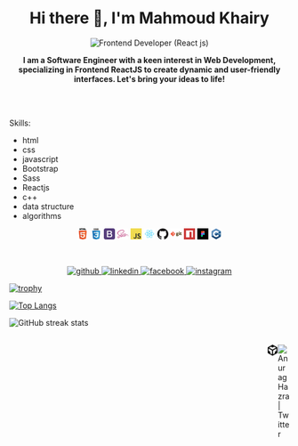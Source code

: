 <h1 align="center">Hi there 👋, I'm Mahmoud Khairy</h1>

<p align="center">
  <img alt="Frontend Developer (React js)" src="[https://iconscout.com/lottie-animation/github-8694700](https://ardas-it.com/uploads/images/blogs/giph.gif)">
</p>

<p align="center">
  <strong>I am a Software Engineer with a keen interest in Web Development, specializing in Frontend ReactJS to create dynamic and user-friendly interfaces. Let's bring your ideas to life!</strong>
</p>
</br>
</br>

Skills:

* html
* css
* javascript
* Bootstrap
* Sass
* Reactjs
* c++
* data structure
* algorithms

  


<p align="center">
  <code><img height="20" alt="html" src="https://raw.githubusercontent.com/github/explore/80688e429a7d4ef2fca1e82350fe8e3517d3494d/topics/html/html.png"></code>
  <code><img height="20" alt="css" src="https://raw.githubusercontent.com/github/explore/80688e429a7d4ef2fca1e82350fe8e3517d3494d/topics/css/css.png"></code>
  <code><img height="20" alt="bootstrap" src="https://raw.githubusercontent.com/github/explore/80688e429a7d4ef2fca1e82350fe8e3517d3494d/topics/bootstrap/bootstrap.png"></code>
  <code><img height="20" alt="sass" src="https://raw.githubusercontent.com/github/explore/80688e429a7d4ef2fca1e82350fe8e3517d3494d/topics/sass/sass.png"></code>
  <code><img height="20" alt="javascript" src="https://raw.githubusercontent.com/github/explore/80688e429a7d4ef2fca1e82350fe8e3517d3494d/topics/javascript/javascript.png"></code>
  <code><img height="20" alt="react" src="https://raw.githubusercontent.com/github/explore/80688e429a7d4ef2fca1e82350fe8e3517d3494d/topics/react/react.png"></code>
  <code><img height="20" alt="github" src="https://raw.githubusercontent.com/github/explore/80688e429a7d4ef2fca1e82350fe8e3517d3494d/topics/github/github.png"></code>
  <code><img height="20" alt="git" src="https://raw.githubusercontent.com/github/explore/80688e429a7d4ef2fca1e82350fe8e3517d3494d/topics/git/git.png"></code>
  <code><img height="20" alt="npm" src="https://raw.githubusercontent.com/github/explore/80688e429a7d4ef2fca1e82350fe8e3517d3494d/topics/npm/npm.png"></code>
  <code><img height="20" alt="figma" src="https://raw.githubusercontent.com/github/explore/80688e429a7d4ef2fca1e82350fe8e3517d3494d/topics/figma/figma.png"></code>
  <code><img height="20" alt="cpp" src="https://raw.githubusercontent.com/github/explore/80688e429a7d4ef2fca1e82350fe8e3517d3494d/topics/cpp/cpp.png"></code>
</p>

</br>



<p align="center">
  <a href="https://github.com/mahmoudkhairy402">
    <img src="https://cdn.jsdelivr.net/npm/simple-icons@3.0.1/icons/github.svg" alt="github" height="40" style="fill: #222;">
  </a>
  <a href="https://www.linkedin.com/in/mahmoud-khairy-69601621b/">
    <img src="https://cdn.jsdelivr.net/npm/simple-icons@3.0.1/icons/linkedin.svg" alt="linkedin" height="40" style="fill: #307CAE;">
  </a>
  <a href="https://www.facebook.com/profile.php?id=100010137309005">
    <img src="https://cdn.jsdelivr.net/npm/simple-icons@3.0.1/icons/facebook.svg" alt="facebook" height="40" style="fill: #2176FF;">
  </a>
  <a href="https://www.instagram.com/mahmoud_khairy.74/">
    <img src="https://cdn.jsdelivr.net/npm/simple-icons@3.0.1/icons/instagram.svg" alt="instagram" height="40" style="fill: #FF2D44;">
  </a>
</p>




 <p align='center'>
   
[![trophy](https://github-profile-trophy.vercel.app/?username=mahmoudkhairy402)](https://github.com/ryo-ma/github-profile-trophy)

[![Top Langs](https://github-readme-stats.vercel.app/api/top-langs/?username=mahmoudkhairy402)](https://github.com/anuraghazra/github-readme-stats)


![GitHub streak stats](https://streak-stats.demolab.com/?user=mahmoudkhairy402)  





<br />

<a href="https://twitter.com/anuraghazru">
  <img align="right" alt="Anurag Hazra | Twitter" width="21px" src="https://raw.githubusercontent.com/anuraghazra/anuraghazra/master/assets/twitter.svg" />
</a>
<a href="https://codesandbox.io/u/anuraghazra">
  <img align="right" alt="Anurag Hazra | CodeSandbox" width="20px" src="https://raw.githubusercontent.com/anuraghazra/anuraghazra/master/assets/codesandbox.svg" />
</a>

 </p>
